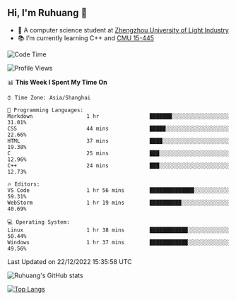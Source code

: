 ## Hi, I'm Ruhuang 👋

- :school: A computer science student at [Zhengzhou University of Light Industry](http://www.zzuli.edu.cn/)
- :books: I’m currently learning C++ and [CMU 15-445](https://15445.courses.cs.cmu.edu/fall2022/)

<!--START_SECTION:waka-->
![Code Time](http://img.shields.io/badge/Code%20Time-26%20hrs%201%20min-blue)

![Profile Views](http://img.shields.io/badge/Profile%20Views-1-blue)

📊 **This Week I Spent My Time On** 

```text
⌚︎ Time Zone: Asia/Shanghai

💬 Programming Languages: 
Markdown                 1 hr                ███████░░░░░░░░░░░░░░░░░░   31.01% 
CSS                      44 mins             █████░░░░░░░░░░░░░░░░░░░░   22.66% 
HTML                     37 mins             ████░░░░░░░░░░░░░░░░░░░░░   19.38% 
C                        25 mins             ███░░░░░░░░░░░░░░░░░░░░░░   12.96% 
C++                      24 mins             ███░░░░░░░░░░░░░░░░░░░░░░   12.73%

🔥 Editors: 
VS Code                  1 hr 56 mins        ██████████████░░░░░░░░░░░   59.31% 
WebStorm                 1 hr 19 mins        ██████████░░░░░░░░░░░░░░░   40.69%

💻 Operating System: 
Linux                    1 hr 38 mins        ████████████░░░░░░░░░░░░░   50.44% 
Windows                  1 hr 37 mins        ████████████░░░░░░░░░░░░░   49.56%

```


 Last Updated on 22/12/2022 15:35:58 UTC
<!--END_SECTION:waka-->

![Ruhuang's GitHub stats](https://github-readme-stats.vercel.app/api?username=ruhuang2001&count_private=true&hide_title=true&show_icons=true&theme=vue)

[![Top Langs](https://github-readme-stats.vercel.app/api/top-langs/?username=ruhuang2001&layout=compact)](https://github.com/anuraghazra/github-readme-stats)
